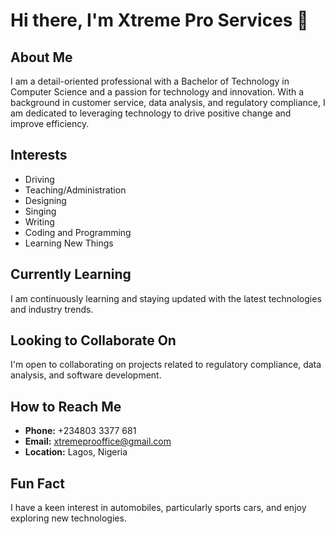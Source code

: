 # Hi there, I'm Xtreme Pro Services 👋

## About Me
I am a detail-oriented professional with a 
Bachelor of Technology in Computer Science and a 
passion for technology and innovation. 
With a background in customer service, data analysis, and regulatory compliance, 
I am dedicated to leveraging technology to drive positive change and 
improve efficiency.

## Interests 
- Driving
- Teaching/Administration 
- Designing
- Singing
- Writing
- Coding and Programming
- Learning New Things


## Currently Learning
I am continuously learning and staying updated with the latest technologies and industry trends.

## Looking to Collaborate On
I'm open to collaborating on projects related to regulatory compliance, data analysis, and software development.

## How to Reach Me
- **Phone:** +234803 3377 681
- **Email:** xtremeprooffice@gmail.com
- **Location:** Lagos, Nigeria

## Fun Fact
I have a keen interest in automobiles,
particularly sports cars, and enjoy 
exploring new technologies.
